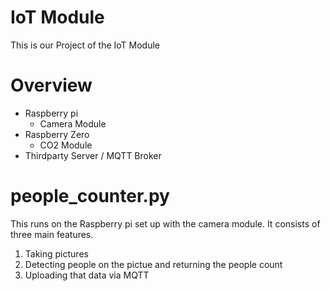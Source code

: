 # IoT Module

This is our Project of the IoT Module

# Overview

- Raspberry pi
  - Camera Module
- Raspberry Zero
  - CO2 Module
- Thirdparty Server / MQTT Broker

# people_counter.py

This runs on the Raspberry pi set up with the camera module.
It consists of three main features.

1. Taking pictures
2. Detecting people on the pictue and returning the people count
3. Uploading that data via MQTT

#
